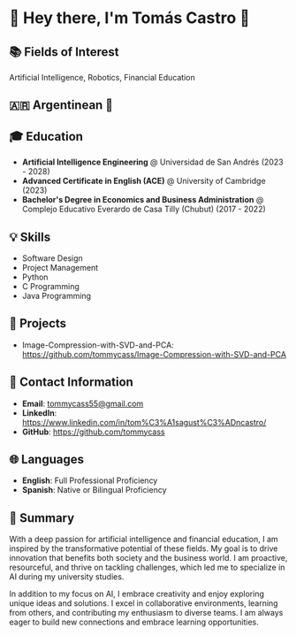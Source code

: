 # 👤 Hey there, I'm Tomás Castro 👋

## 📚 Fields of Interest
Artificial Intelligence, Robotics, Financial Education

## 🇦🇷 Argentinean 🧉

## 🎓 Education
- **Artificial Intelligence Engineering** @ Universidad de San Andrés (2023 - 2028)
- **Advanced Certificate in English (ACE)** @ University of Cambridge (2023)
- **Bachelor's Degree in Economics and Business Administration** @ Complejo Educativo Everardo de Casa Tilly (Chubut) (2017 - 2022)

## 💡 Skills
- Software Design
- Project Management
- Python
- C Programming
- Java Programming

## 📂 Projects
- Image-Compression-with-SVD-and-PCA: https://github.com/tommycass/Image-Compression-with-SVD-and-PCA

## 📧 Contact Information
- **Email**: tommycass55@gmail.com
- **LinkedIn**: https://www.linkedin.com/in/tom%C3%A1sagust%C3%ADncastro/
- **GitHub**: https://github.com/tommycass
  
## 🌐 Languages
- **English**: Full Professional Proficiency
- **Spanish**: Native or Bilingual Proficiency

## 💬 Summary
With a deep passion for artificial intelligence and financial education, I am inspired by the transformative potential of these fields. My goal is to drive innovation that benefits both society and the business world. I am proactive, resourceful, and thrive on tackling challenges, which led me to specialize in AI during my university studies.

In addition to my focus on AI, I embrace creativity and enjoy exploring unique ideas and solutions. I excel in collaborative environments, learning from others, and contributing my enthusiasm to diverse teams. I am always eager to build new connections and embrace learning opportunities.
